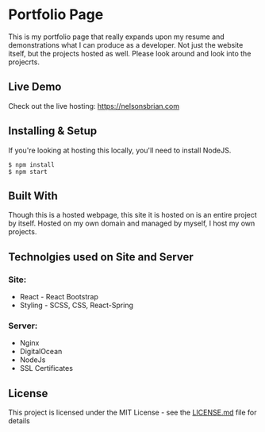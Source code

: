 # Portfolio Page

This is my portfolio page that really expands upon my resume and demonstrations what I can produce as a developer. Not just the website itself, but the projects hosted as well. Please look around and look into the projecrts.

## Live Demo

Check out the live hosting: https://nelsonsbrian.com

## Installing & Setup

If you're looking at hosting this locally, you'll need to install NodeJS.

```shell
$ npm install
$ npm start
```

## Built With

Though this is a hosted webpage, this site it is hosted on is an entire project by itself. Hosted on my own domain and managed by myself, I host my own projects.

## Technolgies used on Site and Server

### Site:
* React - React Bootstrap
* Styling - SCSS, CSS, React-Spring

### Server:
* Nginx
* DigitalOcean
* NodeJs
* SSL Certificates

## License

This project is licensed under the MIT License - see the [LICENSE.md](LICENSE.md) file for details

